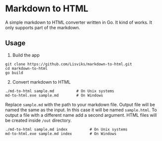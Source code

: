 # Markdown to HTML

A simple markdown to HTML converter written in Go. It kind of works. It only supports part of the markdown.

## Usage

1. Build the app

```
git clone https://github.com/Lisviks/markdown-to-html.git
cd markdown-to-html
go build
```

2. Convert markdown to HTML

```
./md-to-html sample.md          # On Unix systems
md-to-html.exe sample.md        # On Windows
```

Replace `sample.md` with the path to your markdown file. Output file will be named the same as the input. In this case it will be named `sample.html`. To output a file with a different name add a second argument. HTML files will be created inside `/out` directory.

```
./md-to-html sample.md index          # On Unix systems
md-to-html.exe sample.md index        # On Windows
```
